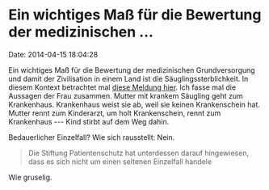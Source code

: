 Ein wichtiges Maß für die Bewertung der medizinischen \...
==========================================================

Date: 2014-04-15 18:04:28

Ein wichtiges Maß für die Bewertung der medizinischen Grundversorgung
und damit der Zivilisation in einem Land ist die Säuglingssterblichkeit.
In diesem Kontext betrachtet mal [diese Meldung
hier](http://www.ndr.de/regional/niedersachsen/hannover/saeugling151.html).
Ich fasse mal die Aussagen der Frau zusammen. Mutter mit krankem
Säugling geht zum Krankenhaus. Krankenhaus weist sie ab, weil sie keinen
Krankenschein hat. Mutter rennt zum Kinderarzt, um holt Krankenschein,
rennt zum Krankenhaus --- Kind stirbt auf dem Weg dahin.

Bedauerlicher Einzelfall? Wie sich rausstellt: Nein.

> Die Stiftung Patientenschutz hat unterdessen darauf hingewiesen, dass
> es sich nicht um einen seltenen Einzelfall handele

Wie gruselig.

